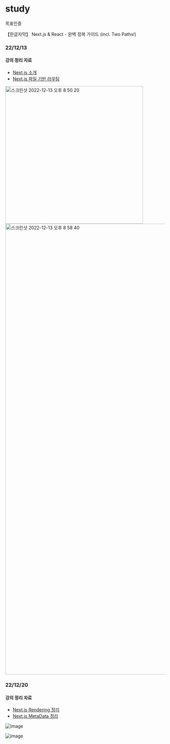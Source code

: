 # study

목표인증

 【한글자막】 Next.js & React - 완벽 정복 가이드 (incl. Two Paths!)
 
 
 ### 22/12/13
 #### 강의 정리 자료 
 - [Next.js 소개](http://localhost:8000/react/2022-12.10---next-study-01/)
 - [Next.js 파일 기반 라우팅](http://localhost:8000/react/2022-12.13---next-study-02/)
 <img width="435" alt="스크린샷 2022-12-13 오후 8 50 20" src="https://user-images.githubusercontent.com/43377349/207310988-5257a262-183a-4759-a818-87b20a7ea0c7.png">
 <img width="1426" alt="스크린샷 2022-12-13 오후 8 58 40" src="https://user-images.githubusercontent.com/43377349/207312145-98d96e84-0951-4b83-86c9-977119f4f759.png">


 ### 22/12/20
 #### 강의 정리 자료 
 
 - [Next.js Rendering 정리](https://bnt10.github.io/react/2022-12.17---next-study-03/)
 - [Next.js MetaData 정리](https://bnt10.github.io/react/2022-12.18---next-study-04/)

![image](https://user-images.githubusercontent.com/43377349/208657699-4d1e6464-f08f-4faa-a4df-5b2df003433b.png)


![image](https://user-images.githubusercontent.com/43377349/208642954-a4e66195-7007-4691-b2ab-4b015bb5a4a0.png)
